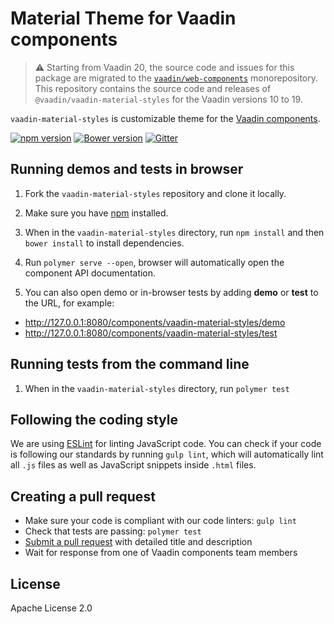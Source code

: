 # Material Theme for Vaadin components

> ⚠️ Starting from Vaadin 20, the source code and issues for this package are migrated to the [`vaadin/web-components`](https://github.com/vaadin/web-components/tree/master/packages/vaadin-material-styles) monorepository.
> This repository contains the source code and releases of `@vaadin/vaadin-material-styles` for the Vaadin versions 10 to 19.

`vaadin-material-styles` is customizable theme for the [Vaadin components](https://vaadin.com/components).

[![npm version](https://badgen.net/npm/v/@vaadin/vaadin-material-styles)](https://www.npmjs.com/package/@vaadin/vaadin-material-styles)
[![Bower version](https://badgen.net/github/release/vaadin/vaadin-material-styles)](https://github.com/vaadin/vaadin-material-styles/releases)
[![Gitter](https://badges.gitter.im/Join%20Chat.svg)](https://gitter.im/vaadin/web-components?utm_source=badge&utm_medium=badge&utm_campaign=pr-badge)

## Running demos and tests in browser

1. Fork the `vaadin-material-styles` repository and clone it locally.

1. Make sure you have [npm](https://www.npmjs.com/) installed.

1. When in the `vaadin-material-styles` directory, run `npm install` and then `bower install` to install dependencies.

1. Run `polymer serve --open`, browser will automatically open the component API documentation.

1. You can also open demo or in-browser tests by adding **demo** or **test** to the URL, for example:

  - http://127.0.0.1:8080/components/vaadin-material-styles/demo
  - http://127.0.0.1:8080/components/vaadin-material-styles/test


## Running tests from the command line

1. When in the `vaadin-material-styles` directory, run `polymer test`


## Following the coding style

We are using [ESLint](http://eslint.org/) for linting JavaScript code. You can check if your code is following our standards by running `gulp lint`, which will automatically lint all `.js` files as well as JavaScript snippets inside `.html` files.


## Creating a pull request

  - Make sure your code is compliant with our code linters: `gulp lint`
  - Check that tests are passing: `polymer test`
  - [Submit a pull request](https://www.digitalocean.com/community/tutorials/how-to-create-a-pull-request-on-github) with detailed title and description
  - Wait for response from one of Vaadin components team members


## License

Apache License 2.0
